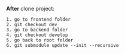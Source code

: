 **After** clone project:

```
1. go to frontend folder
2. git checkout dev
3. go to backend folder
4. git checkout develop
5. go back to root folder
6. git submodule update --init --recursive
```
